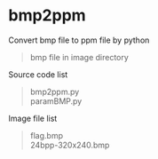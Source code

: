 # bmp2ppm

Convert bmp file to ppm file by python  
> bmp file in image directory

Source code list  
> bmp2ppm.py  
> paramBMP.py

Image file list
> flag.bmp  
> 24bpp-320x240.bmp
